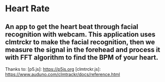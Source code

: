 # Heart Rate
An app to get the heart beat through facial recognition with webcam. This application uses clmtrckr to make the facial recognition, then we measure the signal in the forehead and process it with FFT algorithm to find the BPM of your heart.
---
Thanks to:
   [p5.js]: <https://p5js.org>
   [clmtrckr.js]: <https://www.auduno.com/clmtrackr/docs/reference.html>
